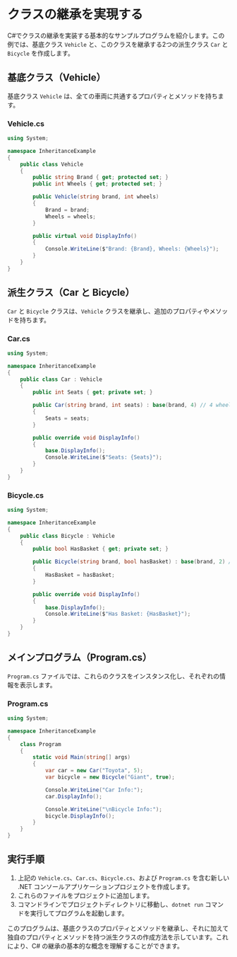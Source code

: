 # クラスの継承を実現する

C#でクラスの継承を実装する基本的なサンプルプログラムを紹介します。この例では、基底クラス `Vehicle` と、このクラスを継承する2つの派生クラス `Car` と `Bicycle` を作成します。

## 基底クラス（Vehicle）
基底クラス `Vehicle` は、全ての車両に共通するプロパティとメソッドを持ちます。

### Vehicle.cs

```csharp
using System;

namespace InheritanceExample
{
	public class Vehicle
	{
		public string Brand { get; protected set; }
		public int Wheels { get; protected set; }

		public Vehicle(string brand, int wheels)
		{
			Brand = brand;
			Wheels = wheels;
		}

		public virtual void DisplayInfo()
		{
			Console.WriteLine($"Brand: {Brand}, Wheels: {Wheels}");
		}
	}
}
```

## 派生クラス（Car と Bicycle）
`Car` と `Bicycle` クラスは、`Vehicle` クラスを継承し、追加のプロパティやメソッドを持ちます。

### Car.cs

```csharp
using System;

namespace InheritanceExample
{
	public class Car : Vehicle
	{
		public int Seats { get; private set; }

		public Car(string brand, int seats) : base(brand, 4) // 4 wheels for a car
		{
			Seats = seats;
		}

		public override void DisplayInfo()
		{
			base.DisplayInfo();
			Console.WriteLine($"Seats: {Seats}");
		}
	}
}
```

### Bicycle.cs

```csharp
using System;

namespace InheritanceExample
{
	public class Bicycle : Vehicle
	{
		public bool HasBasket { get; private set; }

		public Bicycle(string brand, bool hasBasket) : base(brand, 2) // 2 wheels for a bicycle
		{
			HasBasket = hasBasket;
		}

		public override void DisplayInfo()
		{
			base.DisplayInfo();
			Console.WriteLine($"Has Basket: {HasBasket}");
		}
	}
}
```

## メインプログラム（Program.cs）
`Program.cs` ファイルでは、これらのクラスをインスタンス化し、それぞれの情報を表示します。

### Program.cs

```csharp
using System;

namespace InheritanceExample
{
	class Program
	{
		static void Main(string[] args)
		{
			var car = new Car("Toyota", 5);
			var bicycle = new Bicycle("Giant", true);

			Console.WriteLine("Car Info:");
			car.DisplayInfo();

			Console.WriteLine("\nBicycle Info:");
			bicycle.DisplayInfo();
		}
	}
}
```

## 実行手順
1. 上記の `Vehicle.cs`、`Car.cs`、`Bicycle.cs`、および `Program.cs` を含む新しい .NET コンソールアプリケーションプロジェクトを作成します。
2. これらのファイルをプロジェクトに追加します。
3. コマンドラインでプロジェクトディレクトリに移動し、`dotnet run` コマンドを実行してプログラムを起動します。

このプログラムは、基底クラスのプロパティとメソッドを継承し、それに加えて独自のプロパティとメソッドを持つ派生クラスの作成方法を示しています。これにより、C# の継承の基本的な概念を理解することができます。
